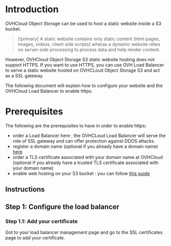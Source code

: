 
# Introduction

OVHCloud Object Storage can be used to host a static website inside a S3 bucket.

> [!primary]
> A static website contains only static content (html pages, images, videos, client side scripts) wheras a dynamic website relies on server-side processing to process data and help render content.

However, OVHCloud Object Storage S3 static website hosting does not support HTTPS. If you want to use HTTPS, you can use OVH Load Balancer to serve a static website hosted on OVHCLoud Object Storage S3 and act as a SSL gateway.

The following document will explain how to configure your website and the OVHCloud Load Balancer to enable https.


# Prerequisites

The following are the prerequisites to have in order to enable https:
* order a Load Balancer here : the OVHCLoud Load Balancer will serve the role of SSL gateway and can offer protection against DDOS attacks.
* register a domain name (optional if you already have a domain name) [here](https://www.ovhcloud.com/fr/domains/)
* order a TLS certificate associated with your domain name at OVHCloud (optional if you already have a trusted TLS certificate associated with your domain name)
* enable web hosting on your S3 bucket : you can follow [this guide](/pages/cloud/storage/object_storage/s3_website)


## Instructions
  
## Step 1: Configure the load balancer

### Step 1.1: Add your certificate

Got to your load balancer management page and go to the SSL certificates page to add your certificate.
